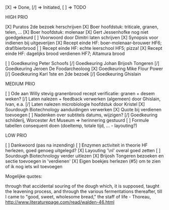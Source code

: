 
[X] => Done, [/] => Initiated, [ ] => TODO

HIGH PRIO

[X] Puratos 2de bezoek herschrijven
[X] Boer hoofdstuk: triticale, granen, telen, ...
[X] Boer hoofdstuk: molenaar
[X] Gert Jessenhofke nog niet goedgekeurd
[ ] Voorwoord door Dimitri laten schrijven
[X] Synopsis voor indienen bij uitgeverijen
[X] Recept einde HF: boer-molenaar-brouwer HF6; draf/bierbrood
[ ] Recept einde HF: echte leerschool HF5; pizza! 
[X] Recept einde HF: dagelijks brood verdienen HF7; Altamura brood

[ ] Goedkeuring Peter Schoofs
[/] Goedkeuring Johan Brijosh Tongeren
[/] Goedkeuring Jeroen De Foodarcheoloog
[X] Goedkeuring Mike Flour Power
[/] Goedkeuring Karl 1ste en 2de bezoek
[/] Goedkeuring Ghislain

MEDIUM PRIO

[ ] Ode aan Willy stevig granenbrood recept verificatie: granen + desem weken?
[/] Laten nalezen + feedback verwerken (algemeen) door Ghislain, Ivan, e.a.
[/] Laten nalezen microbiologie hoofdstuk door Kristel
[X] Sourdough Biotechnology aanduidingen verwerken
[X] Quote bij verdienen toevoegen
[ ] Nadenken over subtitels datums, wijzigen?
[/] Goedkeuring schilderij, Worcester Art Museum => herinnering gestuurd
[ ] Formule tabellen consequent doen (doeltemp, totale tijd, ... - layouting?)

LOW PRIO

[ ] Dankwoord (pas na inzending)
[ ] Enzymen activiteit in theorie HF herlezen, goed genoeg uitgelegd?
[X] Layouting '\nl' overal goed zetten
[ ] Sourdough Biotechnology verder uitlezen
[X] Brijosh Tongeren bezoeken en sectie toevoegen in 'verdienen'
[X] Eigen boekjes herlezen (#5) om te zien of ik nog iets wil toevoegen

Mogelijke quotes:

through that accidental souring of the dough which, it is supposed, taught the leavening process, and through the various fermentations thereafter, till I came to "good, sweet, wholesome bread," the staff of life - Thoreau, http://www.literaturepage.com/read/walden-46.html
